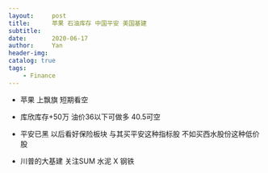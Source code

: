 ```yaml
---
layout:     post
title:      苹果 石油库存 中国平安 美国基建
subtitle:   
date:       2020-06-17
author:     Yan
header-img: 
catalog: true
tags:
    - Finance
---
```


* 苹果 上飘旗 短期看空

* 库欣库存+50万 油价36以下可做多 40.5可空

* 平安已黑 以后看好保险板块 与其买平安这种指标股 不如买西水股份这种低价股

* 川普的大基建 关注SUM 水泥 X 钢铁 

